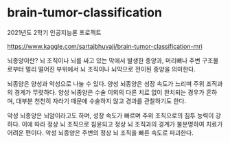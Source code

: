 # brain-tumor-classification
2021년도 2학기 인공지능론 프로젝트


https://www.kaggle.com/sartajbhuvaji/brain-tumor-classification-mri

뇌종양이란?
뇌 조직이나 뇌를 싸고 있는 막에서 발생한 종양과, 머리뼈나 주변 구조물로부터 멀리 떨어진 부위에서
뇌 조직이나 뇌막으로 전이된 종양을 의미한다.

뇌종양은 양성과 악성으로 나눌 수 있다. 
양성 뇌종양은 성장 속도가 느리며 주위 조직과의 경계가 뚜렷하다. 
양성 뇌종양은 수술 이외의 다른 치료 없이 완치되는 경우가 흔하며,
대부분 천천히 자라기 때문에 수술하지 않고 경과를 관찰하기도 한다.

악성 뇌종양은 뇌암이라고도 하며, 성장 속도가 빠르며 주위 조직으로의 침투 능력이 강하다. 
이에 따라 정상 뇌 조직으로 침윤되고 정상 뇌 조직과의 경계가 불분명하여 치료가 어려운 편이다. 
악성 뇌종양은 주변의 정상 뇌 조직을 빠른 속도로 파괴한다. 
